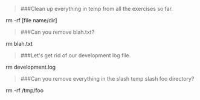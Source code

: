 >###Clean up everything in temp from all the exercises so far.

rm -rf [file name/dir]

>###Can you remove blah.txt?

rm blah.txt

>###Let's get rid of our development log file.

rm development.log

>###Can you remove everything in the slash temp slash foo directory?

rm -rf /tmp/foo
